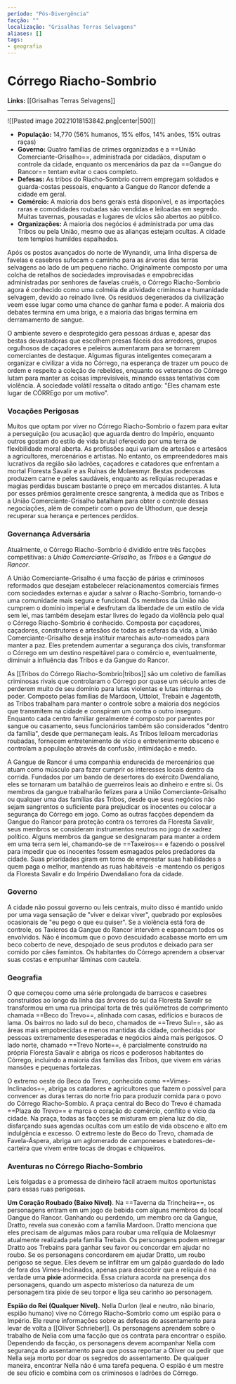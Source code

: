```yaml
---
período: "Pós-Divergência"
facção: ""
localização: "Grisalhas Terras Selvagens"
aliases: []
tags:
- geografia
---
```


# **Córrego Riacho-Sombrio**

**Links:** [[Grisalhas Terras Selvagens]]

---
![[Pasted image 20221018153842.png|center|500]]

- **População:** 14,770 (56% humanos, 15% elfos, 14% anões, 15% outras raças)
- **Governo:** Quatro famílias de crimes organizadas e a ==União Comerciante-Grisalho==, administrada por cidadãos, disputam o controle da cidade, enquanto os mercenários da paz da ==Gangue do Rancor== tentam evitar o caos completo.
- **Defesas:** As tribos do Riacho-Sombrio correm empregam soldados e guarda-costas pessoais, enquanto a Gangue do Rancor defende a cidade em geral.
- **Comércio:** A maioria dos bens gerais está disponível, e as importações raras e comodidades roubadas são vendidas e leiloadas em segredo. Muitas tavernas, pousadas e lugares de vícios são abertos ao público.
- **Organizações:** A maioria dos negócios é administrada por uma das Tribos ou pela União, mesmo que as alianças estejam ocultas. A cidade tem templos humildes espalhados.

Após os postos avançados do norte de Wynandir, uma linha dispersa de favelas e casebres sufocam o caminho para as árvores das terras selvagens ao lado de um pequeno riacho. Originalmente composto por uma colcha de retalhos de sociedades improvisadas e empobrecidas administradas por senhores de favelas cruéis, o Córrego Riacho-Sombrio agora é conhecido como uma colméia de atividade criminosa e humanidade selvagem, devido ao reinado livre. Os resíduos degenerados da civilização veem esse lugar como uma chance de ganhar fama e poder. A maioria dos debates termina em uma briga, e a maioria das brigas termina em derramamento de sangue.

O ambiente severo e desprotegido gera pessoas árduas e, apesar das bestas devastadoras que escolhem presas fáceis dos arredores, grupos orgulhosos de caçadores e peleiros aumentaram para se tornarem comerciantes de destaque. Algumas figuras inteligentes começaram a organizar e civilizar a vida no Córrego, na esperança de trazer um pouco de ordem e respeito a coleção de rebeldes, enquanto os veteranos do Córrego lutam para manter as coisas imprevisíveis, minando essas tentativas com violência. A sociedade volátil ressalta o ditado antigo: "Eles chamam este lugar de CÓRREgo por um motivo".

### **Vocações Perigosas**
Muitos que optam por viver no Córrego Riacho-Sombrio o fazem para evitar a perseguição (ou acusação) que aguarda dentro do Império, enquanto outros gostam do estilo de vida brutal oferecido por uma terra de flexibilidade moral aberta. As profissões aqui variam de artesãos e artesãos a agricultores, mercenários e artistas. No entanto, os empreendedores mais lucrativos da região são ladrões, caçadores e catadores que enfrentam a mortal Floresta Savalir e as Ruínas de Molaesmyr. Bestas poderosas produzem carne e peles saudáveis, enquanto as relíquias recuperadas e magias perdidas buscam bastante o preço em mercados distantes. A luta por esses prêmios geralmente cresce sangrenta, à medida que as Tribos e a União Comerciante-Grisalho batalham para obter o controle dessas negociações, além de competir com o povo de Uthodurn, que deseja recuperar sua herança e pertences perdidos.

### **Governança Adversária**
Atualmente, o Córrego Riacho-Sombrio é dividido entre três facções competitivas: a *União Comerciante-Grisalho*, as *Tribos* e a *Gangue do Rancor*.

A União Comerciante-Grisalho é uma facção de párias e criminosos reformados que desejam estabelecer relacionamentos comerciais firmes com sociedades externas e ajudar a salvar o Riacho-Sombrio, tornando-o uma comunidade mais segura e funcional. Os membros da União não cumprem o domínio imperial e desfrutam da liberdade de um estilo de vida sem lei, mas também desejam estar livres do legado da violência pelo qual o Córrego Riacho-Sombrio é conhecido. Composta por caçadores, caçadores, construtores e artesãos de todas as esferas da vida, a União Comerciante-Grisalho deseja instituir marechais auto-nomeados para manter a paz. Eles pretendem aumentar a segurança dos civis, transformar o Córrego em um destino respeitável para o comércio e, eventualmente, diminuir a influência das Tribos e da Gangue do Rancor.

As [[Tribos do Córrego Riacho-Sombrio|tribos]] são um coletivo de famílias criminosas rivais que controlaram o Córrego por quase um século antes de perderem muito de seu domínio para lutas violentas e lutas internas do poder. Composto pelas famílias de Mardoon, Uttolot, Trebain e Jagentoth, as Tribos trabalham para manter o controle sobre a maioria dos negócios que transmitem na cidade e conspiram um contra o outro inseguro. Enquanto cada centro familiar geralmente é composto por parentes por sangue ou casamento, seus funcionários também são considerados "dentro da família", desde que permaneçam leais. As Tribos leiloam mercadorias roubadas, fornecem entretenimento de vício e entretenimento obsceno e controlam a população através da confusão, intimidação e medo.

A Gangue de Rancor é uma companhia endurecida de mercenários que atuam como músculo para fazer cumprir os interesses locais dentro da corrida. Fundados por um bando de desertores do exército Dwendaliano, eles se tornaram um batalhão de guerreiros leais ao dinheiro e entre si. Os membros da gangue trabalharão felizes para a União Comerciante-Grisalho ou qualquer uma das famílias das Tribos, desde que seus negócios não sejam sangrentos o suficiente para prejudicar os inocentes ou colocar a segurança do Córrego em jogo. Como as outras facções dependem da Gangue do Rancor para proteção contra os terrores da Floresta Savalir, seus membros se consideram instrumentos neutros no jogo de xadrez político. Alguns membros da gangue se designaram para manter a ordem em uma terra sem lei, chamando-se de ==Taxeiros== e fazendo o possível para impedir que os inocentes fossem esmagados pelos predadores da cidade. Suas prioridades giram em torno de emprestar suas habilidades a quem paga o melhor, mantendo as ruas habitáveis -e mantendo os perigos da Floresta Savalir e do Império Dwendaliano fora da cidade.

### **Governo**
A cidade não possui governo ou leis centrais, muito disso é mantido unido por uma vaga sensação de "viver e deixar viver", quebrado por explosões ocasionais de "eu pego o que eu quiser". Se a violência está fora de controle, os Taxieros da Gangue do Rancor intervêm e espancam todos os envolvidos. Não é incomum que o povo descuidado acabasse morto em um beco coberto de neve, despojado de seus produtos e deixado para ser comido por cães famintos. Os habitantes do Córrego aprendem a observar suas costas e empunhar lâminas com cautela.

### **Geografia**
O que começou como uma série prolongada de barracos e casebres construídos ao longo da linha das árvores do sul da Floresta Savalir se transformou em uma rua principal torta de três quilômetros de comprimento chamada ==Beco do Trevo==, alinhada com casas, edifícios e buracos de lama. Os bairros no lado sul do beco, chamados de ==Trevo Sul==, são as áreas mais empobrecidas e menos mantidas da cidade, conhecidas por pessoas extremamente desesperadas e negócios ainda mais perigosos. O lado norte, chamado ==Trevo Norte==, é parcialmente construído na própria Floresta Savalir e abriga os ricos e poderosos habitantes do Córrego, incluindo a maioria das famílias das Tribos, que vivem em várias mansões e pequenas fortalezas.

O extremo oeste do Beco do Trevo, conhecido como ==Vimes-Inclinados==, abriga os catadores e agricultores que fazem o possível para convencer as duras terras do norte frio para produzir comida para o povo do Córrego Riacho-Sombio. A praça central do Beco do Trevo é chamada ==Plaza do Trevo== e marca o coração do comércio, conflito e vício da cidade. Na praça, todas as facções se misturam em plena luz do dia, disfarçando suas agendas ocultas com um estilo de vida obsceno e alto em indulgência e excesso. O extremo leste do Beco do Trevo, chamada de Favela-Áspera, abriga um aglomerado de camponeses e batedores-de-carteira que vivem entre tocas de drogas e chiqueiros.

### **Aventuras no Córrego Riacho-Sombrio**
Leis folgadas e a promessa de dinheiro fácil atraem muitos oportunistas para essas ruas perigosas.

**Um Coração Roubado (Baixo Nível)**. Na ==Taverna da Trincheira==, os personagens entram em um jogo de bebida com alguns membros da local Gangue do Rancor. Ganhando ou perdendo, um membro orc da Gangue, Dratto, revela sua conexão com a família Mardoon. Dratto menciona que eles precisam de algumas mãos para roubar uma relíquia de Molaesmyr atualmente realizada pela família Trebain. Os personagens podem entregar Dratto aos Trebains para ganhar seu favor ou concordar em ajudar no roubo. Se os personagens concordarem em ajudar Dratto, um roubo perigoso se segue. Eles devem se infiltrar em um galpão guardado do lado de fora dos Vimes-Inclinados, apenas para descobrir que a relíquia é na verdade uma **pixie** adormecida. Essa criatura acorda na presença dos personagens, quando um aspecto misterioso da natureza de um personagem tira pixie de seu torpor e liga seu carinho ao personagem.

**Espião do Rei (Qualquer Nível).** Nella Durlon (leal e neutro, não binario, espião humano) vive no Córrego Riacho-Sombrio como um espião para o Império. Ele reune informações sobre as defesas do assentamento para levar de volta a [[Oliver Schrieber]]. Os personagens aprendem sobre o trabalho de Nelia com uma facção que os contrata para encontrar o espião. Dependendo da facção, os personagens devem acompanhar Nella com segurança do assentamento para que possa reportar a Oliver ou pedir que Nella seja morto por doar os segredos do assentamento. De qualquer maneira, encontrar Nella não é uma tarefa pequena. O espião é um mestre de seu ofício e combina com os criminosos e ladrões do Córrego.